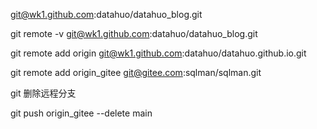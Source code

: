 

git@wk1.github.com:datahuo/datahuo_blog.git




git remote -v git@wk1.github.com:datahuo/datahuo_blog.git

git remote add origin git@wk1.github.com:datahuo/datahuo.github.io.git


git remote add origin_gitee git@gitee.com:sqlman/sqlman.git



git 删除远程分支

git push origin_gitee --delete main 
